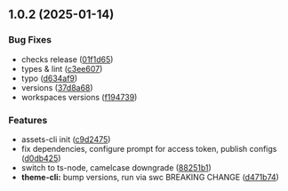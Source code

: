 

## 1.0.2 (2025-01-14)


### Bug Fixes


* checks release ([01f1d65](https://github.com/atls/figma/commit/01f1d6554c5656ffb66fbe16cb4bd09275d6eed6))
* types & lint ([c3ee607](https://github.com/atls/figma/commit/c3ee607aab083d1560bda7dfc4c3cc524c72bd29))
* typo ([d634af9](https://github.com/atls/figma/commit/d634af9f4449af4228637817adf139b91f919413))
* versions ([37d8a68](https://github.com/atls/figma/commit/37d8a6811e78333dd0d338bb53edf99e9d7ef280))
* workspaces versions ([f194739](https://github.com/atls/figma/commit/f1947396015b90ce5dbb913549f9ff6bb13059b8))

### Features


* assets-cli init ([c9d2475](https://github.com/atls/figma/commit/c9d24759ce4dac515d61ede039adea9af32a749d))
* fix dependencies, configure prompt for access token, publish configs ([d0db425](https://github.com/atls/figma/commit/d0db42522e5a90b1da9a81afd633ea1cd59002fa))
* switch to ts-node, camelcase downgrade ([88251b1](https://github.com/atls/figma/commit/88251b1656f9d21b72a54f797e17a3649d87b540))
* **theme-cli:** bump versions, run via swc BREAKING CHANGE ([d471b74](https://github.com/atls/figma/commit/d471b74484839bb96dc4002a327cbad51af58171))


